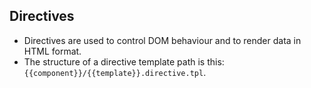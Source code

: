 ## Directives
- Directives are used to control DOM behaviour and to render data in HTML format.
- The structure of a directive template path is this: `{{component}}/{{template}}.directive.tpl`.